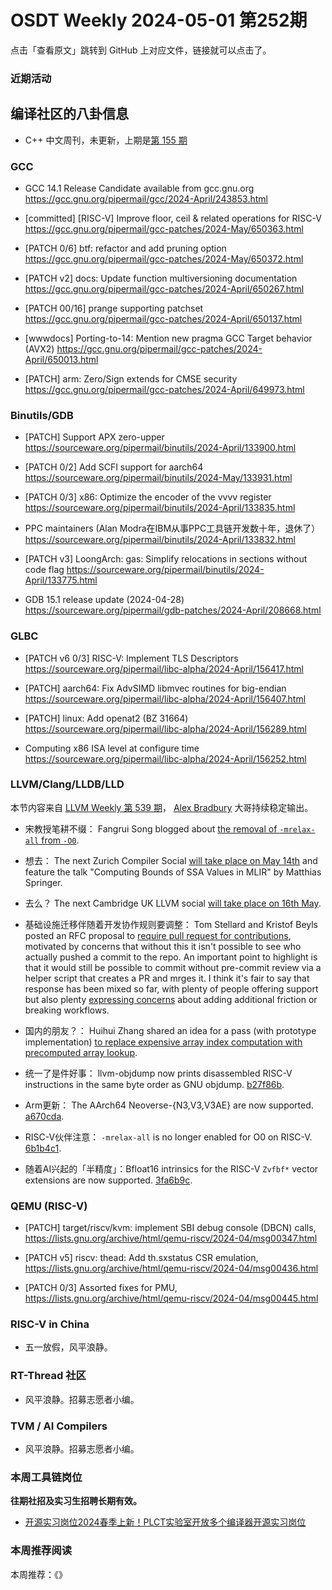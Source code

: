# OSDT Weekly 2024-05-01 第252期

点击「查看原文」跳转到 GitHub 上对应文件，链接就可以点击了。

### 近期活动

## 编译社区的八卦信息

- C++ 中文周刊，未更新，上期是[第 155 期](https://mp.weixin.qq.com/s/bV_uinx0xxmzZ1g2SsmgCg)

### GCC

- GCC 14.1 Release Candidate available from gcc.gnu.org
  https://gcc.gnu.org/pipermail/gcc/2024-April/243853.html

- [committed] [RISC-V] Improve floor, ceil & related operations for RISC-V
  https://gcc.gnu.org/pipermail/gcc-patches/2024-May/650363.html

- [PATCH 0/6] btf: refactor and add pruning option
  https://gcc.gnu.org/pipermail/gcc-patches/2024-May/650372.html

- [PATCH v2] docs: Update function multiversioning documentation
  https://gcc.gnu.org/pipermail/gcc-patches/2024-April/650267.html

- [PATCH 00/16] prange supporting patchset
  https://gcc.gnu.org/pipermail/gcc-patches/2024-April/650137.html

- [wwwdocs] Porting-to-14: Mention new pragma GCC Target behavior (AVX2)
  https://gcc.gnu.org/pipermail/gcc-patches/2024-April/650013.html

- [PATCH] arm: Zero/Sign extends for CMSE security
  https://gcc.gnu.org/pipermail/gcc-patches/2024-April/649973.html

### Binutils/GDB

- [PATCH] Support APX zero-upper
  https://sourceware.org/pipermail/binutils/2024-April/133900.html

- [PATCH 0/2] Add SCFI support for aarch64
  https://sourceware.org/pipermail/binutils/2024-May/133931.html

- [PATCH 0/3] x86: Optimize the encoder of the vvvv register
  https://sourceware.org/pipermail/binutils/2024-April/133835.html

- PPC maintainers (Alan Modra在IBM从事PPC工具链开发数十年，退休了）
  https://sourceware.org/pipermail/binutils/2024-April/133832.html

- [PATCH v3] LoongArch: gas: Simplify relocations in sections without code flag
  https://sourceware.org/pipermail/binutils/2024-April/133775.html

- GDB 15.1 release update (2024-04-28)
  https://sourceware.org/pipermail/gdb-patches/2024-April/208668.html

### GLBC

- [PATCH v6 0/3] RISC-V: Implement TLS Descriptors
  https://sourceware.org/pipermail/libc-alpha/2024-April/156417.html

- [PATCH] aarch64: Fix AdvSIMD libmvec routines for big-endian
  https://sourceware.org/pipermail/libc-alpha/2024-April/156407.html

- [PATCH] linux: Add openat2 (BZ 31664)
  https://sourceware.org/pipermail/libc-alpha/2024-April/156289.html

- Computing x86 ISA level at configure time
  https://sourceware.org/pipermail/libc-alpha/2024-April/156252.html

### LLVM/Clang/LLDB/LLD

本节内容来自 [LLVM Weekly 第 539 期](http://llvmweekly.org/issue/539)，
[Alex Bradbury](https://www.linkedin.com/in/alex-bradbury/) 大哥持续稳定输出。

* 宋教授笔耕不缀： Fangrui Song blogged about [the removal of `-mrelax-all` from `-O0`](https://maskray.me/blog/2024-04-27-clang-o0-output-branch-displacement-and-size-increase).

* 想去： The next Zurich Compiler Social [will take place on May 14th](https://discourse.llvm.org/t/zurich-compiler-social-may-14th-computing-bounds-of-ssa-values-in-mlir/78538) and feature the talk "Computing Bounds of SSA Values in MLIR" by Matthias Springer.

* 去么？ The next Cambridge UK LLVM social [will take place on 16th May](https://discourse.llvm.org/t/cambridge-uk-llvm-pub-social/78628).


* 基础设施迁移伴随着开发协作规则要调整： Tom Stellard and Kristof Beyls posted an RFC proposal to [require pull request for contributions](https://discourse.llvm.org/t/rfc-requiring-pull-requests-for-contributions/78609), motivated by concerns that without this it isn't possible to see who actually pushed a commit to the repo.  An important point to highlight is that it would still be possible to commit without pre-commit review via a helper script that creates a PR and mrges it. I think it's fair to say that response has been mixed so far, with plenty of people offering support but also plenty [expressing concerns](https://discourse.llvm.org/t/rfc-requiring-pull-requests-for-contributions/78609/25) about adding additional friction or breaking workflows.

* 国内的朋友？： Huihui Zhang shared an idea for a pass (with prototype implementation) [to replace expensive array index computation with precomputed array lookup](https://discourse.llvm.org/t/idea-introduce-precomputeloopexpressionspass-to-replace-expensive-array-index-computation-with-precomputed-array-lookup/78620).


* 统一了是件好事： llvm-objdump now prints disassembled RISC-V instructions in the same byte order as GNU objdump.
  [b27f86b](https://github.com/llvm/llvm-project/commit/b27f86b40b20).

* Arm更新： The AArch64 Neoverse-{N3,V3,V3AE} are now supported.
  [a670cda](https://github.com/llvm/llvm-project/commit/a670cdadca54).

* RISC-V伙伴注意： `-mrelax-all` is no longer enabled for O0 on RISC-V.
  [6b1b4c1](https://github.com/llvm/llvm-project/commit/6b1b4c1c54d4).

* 随着AI兴起的「半精度」：Bfloat16 intrinsics for the RISC-V `Zvfbf*` vector extensions are now supported.
  [3fa6b9c](https://github.com/llvm/llvm-project/commit/3fa6b9c69e27).

### QEMU (RISC-V)

- [PATCH] target/riscv/kvm: implement SBI debug console (DBCN) calls,
  https://lists.gnu.org/archive/html/qemu-riscv/2024-04/msg00347.html

- [PATCH v5] riscv: thead: Add th.sxstatus CSR emulation,
  https://lists.gnu.org/archive/html/qemu-riscv/2024-04/msg00436.html

- [PATCH 0/3] Assorted fixes for PMU,
  https://lists.gnu.org/archive/html/qemu-riscv/2024-04/msg00445.html

### RISC-V in China

- 五一放假，风平浪静。

### RT-Thread 社区

- 风平浪静。招募志愿者小编。

### TVM / AI Compilers

- 风平浪静。招募志愿者小编。

### 本周工具链岗位

**往期社招及实习生招聘长期有效。**

- [开源实习岗位2024春季上新！PLCT实验室开放多个编译器开源实习岗位](https://mp.weixin.qq.com/s/D-l7hE2S-21NCAZsVqPzMA)

### 本周推荐阅读

本周推荐：《》
